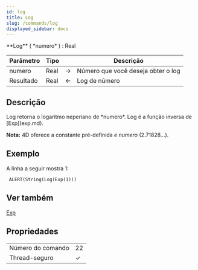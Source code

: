 ```yaml
---
id: log
title: Log
slug: /commands/log
displayed_sidebar: docs
---
```


<!--REF #_command_.Log.Syntax-->**Log** ( *numero* ) : Real<!-- END REF-->
<!--REF #_command_.Log.Params-->
| Parâmetro | Tipo |  | Descrição |
| --- | --- | --- | --- |
| numero | Real | &#8594;  | Número que você deseja obter o log |
| Resultado | Real | &#8592; | Log de número |

<!-- END REF-->

## Descrição 

<!--REF #_command_.Log.Summary-->Log retorna o logaritmo neperiano de *numero*.<!-- END REF--> Log é a função inversa de [Exp](exp.md).

**Nota:** 4D oferece a constante pré-definida *e numero* (2.71828...).

## Exemplo 

A linha a seguir mostra 1:

```4d
 ALERT(String(Log(Exp(1)))
```

## Ver também 

[Exp](exp.md)  

## Propriedades

|  |  |
| --- | --- |
| Número do comando | 22 |
| Thread-seguro | &check; |


